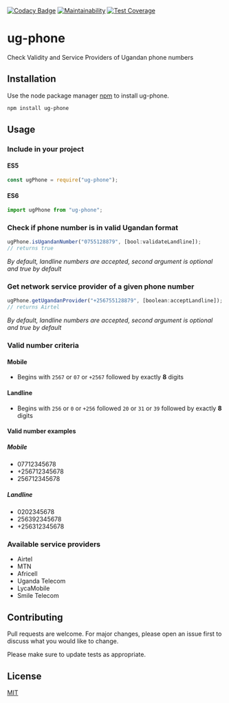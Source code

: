 [![Codacy Badge](https://app.codacy.com/project/badge/Grade/3e3b7040c38142b7bbacb9269e71b61b)](https://www.codacy.com/gh/kaggwachristopher/ug-phone-wizard/dashboard?utm_source=github.com&amp;utm_medium=referral&amp;utm_content=kaggwachristopher/ug-phone-wizard&amp;utm_campaign=Badge_Grade) [![Maintainability](https://api.codeclimate.com/v1/badges/e050f7214bcfed1f2e06/maintainability)](https://codeclimate.com/github/kaggwachristopher/ug-phone-wizard/maintainability) [![Test Coverage](https://api.codeclimate.com/v1/badges/e050f7214bcfed1f2e06/test_coverage)](https://codeclimate.com/github/kaggwachristopher/ug-phone-wizard/test_coverage)

# ug-phone

Check Validity and Service Providers of Ugandan phone numbers

## Installation

Use the node package manager [npm](https://docs.npmjs.com/) to install ug-phone.

```bash
npm install ug-phone
```

## Usage

### Include in your project

#### ES5

```javascript
const ugPhone = require("ug-phone");
```

#### ES6

```javascript
import ugPhone from "ug-phone";
```

### Check if phone number is in valid Ugandan format

```javascript
ugPhone.isUgandanNumber("0755128879", [bool:validateLandline]);
// returns true
```
  *By default, landline numbers are accepted, second argument is optional and true by default*

### Get network service provider of a given phone number

```javascript
ugPhone.getUgandanProvider("+256755128879", [boolean:acceptLandline]);
// returns Airtel
```
*By default, landline numbers are accepted, second argument is optional and true by default*

### Valid number criteria

#### Mobile
- Begins with `2567` or `07` or `+2567` followed by exactly **8** digits

#### Landline
- Begins with `256` or `0` or `+256` followed `20` or `31` or `39` followed by exactly **8** digits
 
#### Valid number examples
##### Mobile
- 07712345678
- +256712345678
- 256712345678

##### Landline
- 0202345678
- 256392345678
- +256312345678
  
### Available service providers

- Airtel
- MTN
- Africell
- Uganda Telecom
- LycaMobile
- Smile Telecom

## Contributing

Pull requests are welcome. For major changes, please open an issue first to discuss what you would like to change.

Please make sure to update tests as appropriate.

## License

[MIT](https://choosealicense.com/licenses/mit/)

